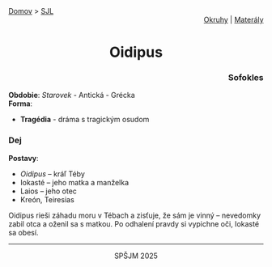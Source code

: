 <div align="center">
    <div align="left">
        <a href="/README.md">Domov</a>
        >
        <a href="../SLOVENCINA.md">SJL</a>
    </div>
    <div align="right">
        <a href="../ustne-okruhy.org.md">Okruhy</a>
        |
        <a href="https://drive.google.com/drive/u/1/folders/1hWhZNvgWC-8cb7jK5zRorX9WfCzyq_WF">Materály</a>
    </div>
<h1>Oidipus</h1>
    <div align="right">
        <h3>Sofokles</h3>
    </div>
</div>

__Obdobie__: _Starovek_ - Antická - Grécka  
__Forma__:  
- **Tragédia** - dráma s tragickým osudom

### Dej
__Postavy__:  
- *Oidipus* – kráľ Téby  
- Iokasté – jeho matka a manželka  
- Laios – jeho otec  
- Kreón, Teiresias

Oidipus rieši záhadu moru v Tébach a zisťuje, že sám je vinný – nevedomky zabil otca a oženil sa s matkou. Po odhalení pravdy si vypichne oči, Iokasté sa obesí.

---
<div align="center">
    <p>SPŠJM 2025</p>
</div>
